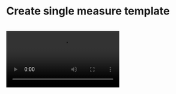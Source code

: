 # Create single measure template

<br />

<video controls>
  <source src="./assets/video/quick-start.webm" type="video/webm">
</video>
